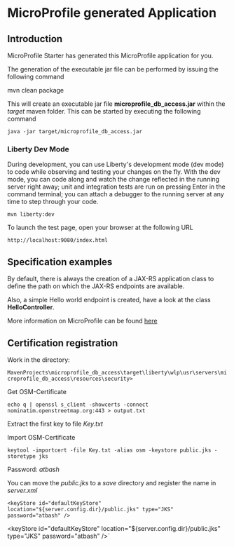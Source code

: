 # MicroProfile generated Application

## Introduction

MicroProfile Starter has generated this MicroProfile application for you.

The generation of the executable jar file can be performed by issuing the following command


   mvn clean package

This will create an executable jar file **microprofile_db_access.jar** within the _target_ maven folder. This can be started by executing the following command

    java -jar target/microprofile_db_access.jar



### Liberty Dev Mode

During development, you can use Liberty's development mode (dev mode) to code while observing and testing your changes on the fly.
With the dev mode, you can code along and watch the change reflected in the running server right away; 
unit and integration tests are run on pressing Enter in the command terminal; you can attach a debugger to the running server at any time to step through your code.


    mvn liberty:dev





To launch the test page, open your browser at the following URL

    http://localhost:9080/index.html  



## Specification examples

By default, there is always the creation of a JAX-RS application class to define the path on which the JAX-RS endpoints are available.

Also, a simple Hello world endpoint is created, have a look at the class **HelloController**.

More information on MicroProfile can be found [here](https://microprofile.io/)


## Certification registration

Work in the directory: 

`MavenProjects\microprofile_db_access\target\liberty\wlp\usr\servers\microprofile_db_access\resources\security>`

Get OSM-Certificate

`echo q | openssl s_client -showcerts -connect nominatim.openstreetmap.org:443 > output.txt`

Extract the first key to file *Key.txt*

Import OSM-Certificate

`keytool -importcert -file Key.txt -alias osm -keystore public.jks -storetype jks`

Password: *atbash*

You can move the *public.jks* to a *save* directory and register the name in *server.xml*

`<keyStore id="defaultKeyStore" location="${server.config.dir}/public.jks" type="JKS" password="atbash" />`

 &lt;keyStore id="defaultKeyStore" location="${server.config.dir}/public.jks" type="JKS" password="atbash" /&gt;`



